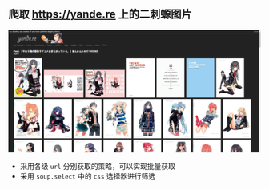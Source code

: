 ## 爬取 https://yande.re 上的二刺螈图片



![image-20211115171036823](https://github.com/liuyunhaozz/image/blob/main/img/20211115171026.png?raw=true)



- 采用各级 `url` 分别获取的策略，可以实现批量获取
- 采用 `soup.select` 中的 `css` 选择器进行筛选
